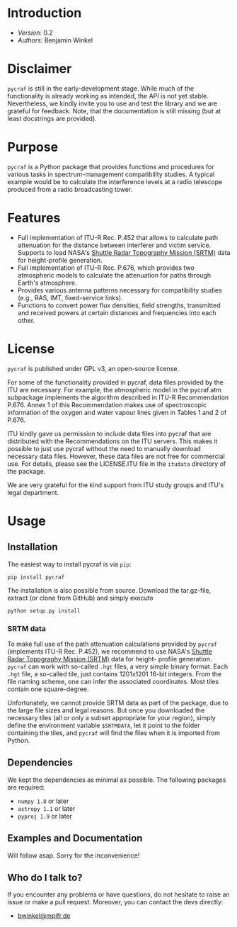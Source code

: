 # Introduction #

- *Version*: 0.2
- *Authors*: Benjamin Winkel

# Disclaimer #
`pycraf` is still in the early-development stage. While much of the
functionality is already working as intended, the API is not yet stable.
Nevertheless, we kindly invite you to use and test the library and we are
grateful for feedback. Note, that the documentation is still missing (but at
least docstrings are provided).

# Purpose #
`pycraf` is a Python package that provides functions and procedures for various
tasks in spectrum-management compatibility studies. A typical example would be
to calculate the interference levels at a radio telescope produced from a radio
broadcasting tower.

# Features #

* Full implementation of ITU-R Rec. P.452 that allows to calculate path
  attenuation for the distance between interferer and victim service. Supports
  to load NASA's [Shuttle Radar Topography Mission
  (SRTM)](https://www2.jpl.nasa.gov/srtm/) data for height-profile generation.
* Full implementation of ITU-R Rec. P.676, which provides two atmospheric
  models to calculate the attenuation for paths through Earth's atmosphere.
* Provides various antenna patterns necessary for compatibility studies (e.g.,
  RAS, IMT, fixed-service links).
* Functions to convert power flux densities, field strengths, transmitted and
  received powers at certain distances and frequencies into each other.

# License #

`pycraf` is published under GPL v3, an open-source license.

For some of the functionality provided in pycraf, data files provided by the
ITU are necessary. For example, the atmospheric model in the pycraf.atm
subpackage implements the algorithm described in ITU-R Recommendation P.676.
Annex 1 of this Recommendation makes use of spectroscopic information of the
oxygen and water vapour lines given in Tables 1 and 2 of P.676.

ITU kindly gave us permission to include data files into pycraf that are
distributed with the Recommendations on the ITU servers. This makes it possible
to just use pycraf without the need to manually download necessary data files.
However, these data files are not free for commercial use. For details, please
see the LICENSE.ITU file in the `itudata` directory of the package.

We are very grateful for the kind support from ITU study groups and ITU's legal
department.


# Usage #

## Installation ##

The easiest way to install pycraf is via `pip`:

```
pip install pycraf
```

The installation is also possible from source. Download the tar.gz-file,
extract (or clone from GitHub) and simply execute

```
python setup.py install
```

### SRTM data ###

To make full use of the path attenuation calculations provided by `pycraf`
(implements ITU-R Rec. P.452), we recommend to use NASA's [Shuttle Radar
Topography Mission (SRTM)](https://www2.jpl.nasa.gov/srtm/) data for height-
profile generation. `pycraf` can work with so-called `.hgt` files, a very
simple binary format. Each `.hgt` file, a so-called tile, just contains
1201x1201 16-bit integers. From the file naming scheme, one can infer the
associated coordinates. Most tiles contain one square-degree.

Unfortunately, we cannot provide SRTM data as part of the package, due to the
large file sizes and legal reasons. But once you downloaded the necessary tiles
(all or only a subset appropriate for your region), simply define the
environment variable `$SRTMDATA`, let it point to the folder containing the
tiles, and `pycraf` will find the files when it is imported from Python.


## Dependencies ##

We kept the dependencies as minimal as possible. The following packages are
required:
* `numpy 1.8` or later
* `astropy 1.1` or later
* `pyproj 1.9` or later

## Examples and Documentation ##

Will follow asap. Sorry for the inconvenience!

## Who do I talk to? ##

If you encounter any problems or have questions, do not hesitate to raise an
issue or make a pull request. Moreover, you can contact the devs directly:

* <bwinkel@mpifr.de>
